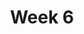 ---
    title: Week 6 
    weekNumber: 6
    days:
      - date: 2022-2-7
        events:
          "**MEET**{: .label .label-meet } **10am**: B00 Midterm 1 Review (Janine)":
            "Remote"
          "**MEET**{: .label .label-meet } **11am**: B00 Midterm 1 Review (Janine)":
            "In-Person"
          "**MEET**{: .label .label-meet } **5pm**: A00 Midterm 1 Review (Natalie)":
            "Remote"
          "**MEET**{: .label .label-meet } **6pm**: B00 Midterm 1 Review (Natalie)":
            "Remote"
      - date: 2022-2-9
        events:
          "**EXAM**{: .label .label-exam } **10am**: A00 Midterm 1":
            "In-Person"
          "**EXAM**{: .label .label-exam } **11am**: B00 Midterm 1":
            "In-Person"
      - date: 2022-2-11
        events:
          "**MEET**{: .label .label-meet } **10am**: A00 Midterm 1 Solutions Review":
            "Remote"
          "**MEET**{: .label .label-meet } **11am**: B00 Midterm 1 Solutions Review":
            "In-Person"
      - date: 2022-2-13
        events:
          "**VID**{: .label .label-vid } Watch [Video 19](https://youtu.be/ikLzykAaLOk). [Blank slides](resources/lecture/lecture19.pdf). [Filled slides](resources/lecture/lecture19_annotated.pdf).":
            ""
          "**VID**{: .label .label-vid } Watch [Video 20](https://youtu.be/qHOG3yc4UzE). [Blank slides](resources/lecture/lecture20.pdf). [Filled slides](resources/lecture/lecture20_annotated.pdf).":
            ""
          "**VID**{: .label .label-vid } Watch [Video 21](https://youtu.be/-3v6UZ_Cq9k). [Blank slides](resources/lecture/lecture21.pdf). [Filled slides](resources/lecture/lecture21_annotated.pdf).":
            ""

---